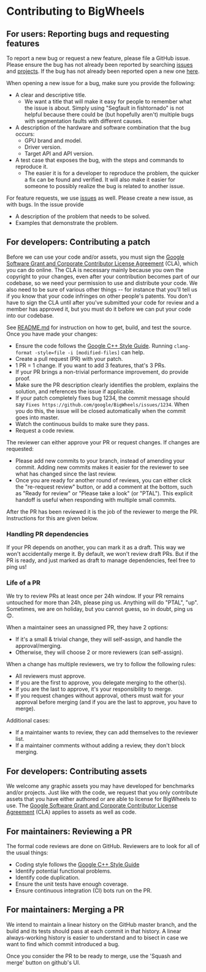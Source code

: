 # Contributing to BigWheels

## For users: Reporting bugs and requesting features

To report a new bug or request a new feature, please file a GitHub issue. Please
ensure the bug has not already been reported by searching
[issues](https://github.com/google/BigWheels/issues) and
[projects](https://github.com/google/BigWheels/projects). If the bug has
not already been reported open a new one
[here](https://github.com/google/BigWheels/issues/new).

When opening a new issue for a bug, make sure you provide the following:

*   A clear and descriptive title.
    *   We want a title that will make it easy for people to remember what the
        issue is about. Simply using "Segfault in fishtornado" is not helpful
        because there could be (but hopefully aren't) multiple bugs with
        segmentation faults with different causes.
*   A description of the hardware and software combination that the bug occurs:
    *  GPU brand and model.
    *  Driver version.
    *  Target API and API version.
*   A test case that exposes the bug, with the steps and commands to reproduce
    it.
    *   The easier it is for a developer to reproduce the problem, the quicker a
        fix can be found and verified. It will also make it easier for someone
        to possibly realize the bug is related to another issue.

For feature requests, we use
[issues](https://github.com/google/BigWheels/issues) as well. Please
create a new issue, as with bugs. In the issue provide

*   A description of the problem that needs to be solved.
*   Examples that demonstrate the problem.

## For developers: Contributing a patch

Before we can use your code and/or assets, you must sign the
[Google Software Grant and Corporate Contributor License Agreement](https://cla.developers.google.com/about/google-corporate)
(CLA), which you can do online. The CLA is necessary mainly because you own the
copyright to your changes, even after your contribution becomes part of our
codebase, so we need your permission to use and distribute your code. We also
need to be sure of various other things -- for instance that you'll tell us if
you know that your code infringes on other people's patents. You don't have to
sign the CLA until after you've submitted your code for review and a member has
approved it, but you must do it before we can put your code into our codebase.

See [README.md](https://github.com/google/BigWheels/blob/main/README.md)
for instruction on how to get, build, and test the source. Once you have made
your changes:

*   Ensure the code follows the
    [Google C++ Style Guide](https://google.github.io/styleguide/cppguide.html).
    Running `clang-format -style=file -i [modified-files]` can help.
*   Create a pull request (PR) with your patch.
*   1 PR = 1 change. If you want to add 3 features, that's 3 PRs.
*   If your PR brings a non-trivial performance improvement, do provide proof.
*   Make sure the PR description clearly identifies the problem, explains the
    solution, and references the issue if applicable.
*   If your patch completely fixes bug 1234, the commit message should say
    `Fixes https://github.com/google/BigWheels/issues/1234`. When you do
    this, the issue will be closed automatically when the commit goes into
    master.
*   Watch the continuous builds to make sure they pass.
*   Request a code review.

The reviewer can either approve your PR or request changes. If changes are
requested:

*   Please add new commits to your branch, instead of amending your commit.
    Adding new commits makes it easier for the reviewer to see what has changed
    since the last review.
*   Once you are ready for another round of reviews, you can either click
    the "re-request review" button, or add a comment at the bottom, such as
    "Ready for review" or "Please take a look" (or "PTAL"). This
    explicit handoff is useful when responding with multiple small commits.

After the PR has been reviewed it is the job of the reviewer to merge the PR.
Instructions for this are given below.

### Handling PR dependencies

If your PR depends on another, you can mark it as a draft. This way we won't
accidentally merge it.
By default, we won't review draft PRs. But if the PR is ready, and just
marked as draft to manage dependencies, feel free to ping us!

### Life of a PR

We try to review PRs at least once per 24h window.
If your PR remains untouched for more than 24h, please ping us.
Anything will do "PTAL", "up".
Sometimes, we are on holiday, but you cannot guess, so in doubt, ping us 😊.

When a maintainer sees an unassigned PR, they have 2 options:

- If it's a small & trivial change, they will self-assign, and handle
the approval/merging.
- Otherwise, they will choose 2 or more reviewers (can self-assign).

When a change has multiple reviewers, we try to follow the following rules:
- All reviewers must approve.
- If you are the first to approve, you delegate merging to the other(s).
- If you are the last to approve, it's your responsibility to merge.
- If you request changes without approval, others must wait for your approval
before merging (and if you are the last to approve, you have to merge).

Additional cases:
- If a maintainer wants to review, they can add themselves to the reviewer list.
- If a maintainer comments without adding a review, they don't block merging.

## For developers: Contributing assets

We welcome any graphic assets you may have developed for benchmarks and/or
projects. Just like with the code, we request that you only contribute assets
that you have either authored or are able to license for BigWheels to use. The
[Google Software Grant and Corporate Contributor License Agreement](https://cla.developers.google.com/about/google-corporate)
(CLA) applies to assets as well as code.

## For maintainers: Reviewing a PR

The formal code reviews are done on GitHub. Reviewers are to look for all of the
usual things:

*   Coding style follows the
    [Google C++ Style Guide](https://google.github.io/styleguide/cppguide.html)
*   Identify potential functional problems.
*   Identify code duplication.
*   Ensure the unit tests have enough coverage.
*   Ensure continuous integration (CI) bots run on the PR.

## For maintainers: Merging a PR

We intend to maintain a linear history on the GitHub master branch, and the
build and its tests should pass at each commit in that history. A linear
always-working history is easier to understand and to bisect in case we want to
find which commit introduced a bug.

Once you consider the PR to be ready to merge, use the 'Squash and merge' button
on github's UI.
